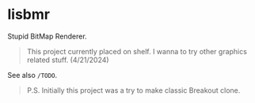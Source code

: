 # lisbmr

Stupid BitMap Renderer.  

> This project currently placed on shelf. I wanna to try other graphics related
  stuff. (4/21/2024)

See also `/TODO`.

> P.S. Initially this project was a try to make classic Breakout clone.